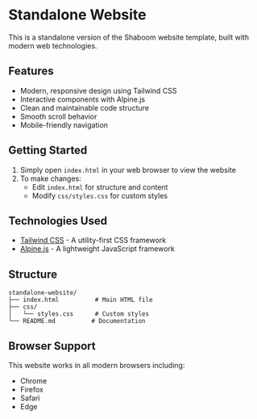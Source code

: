 # Standalone Website

This is a standalone version of the Shaboom website template, built with modern web technologies.

## Features

- Modern, responsive design using Tailwind CSS
- Interactive components with Alpine.js
- Clean and maintainable code structure
- Smooth scroll behavior
- Mobile-friendly navigation

## Getting Started

1. Simply open `index.html` in your web browser to view the website
2. To make changes:
   - Edit `index.html` for structure and content
   - Modify `css/styles.css` for custom styles

## Technologies Used

- [Tailwind CSS](https://tailwindcss.com/) - A utility-first CSS framework
- [Alpine.js](https://alpinejs.dev/) - A lightweight JavaScript framework

## Structure

```
standalone-website/
├── index.html          # Main HTML file
├── css/
│   └── styles.css      # Custom styles
└── README.md          # Documentation
```

## Browser Support

This website works in all modern browsers including:
- Chrome
- Firefox
- Safari
- Edge
